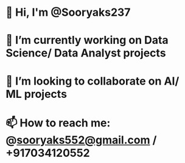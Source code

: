 #  👋 Hi, I'm @Sooryaks237
#  🔭 I’m currently working on Data Science/ Data Analyst projects
#  👯 I’m looking to collaborate on AI/ ML projects
#  📫 How to reach me: @sooryaks552@gmail.com / +917034120552
<!--
**Sooryaks237/Sooryaks237** is a ✨ _special_ ✨ repository because its `README.md` (this file) appears on your GitHub profile.

Here are some ideas to get you started:

- 🔭 I’m currently working on Data Science/ Data Analyst projects
- 👯 I’m looking to collaborate on AI/ ML projects
- 🤔 I’m looking for help with ...
- 📫 How to reach me: @sooryaks552@gmail.com / +917034120552
-->
